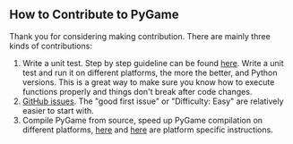 ## How to Contribute to PyGame

Thank you for considering making contribution. There are mainly three kinds of contributions:

1. Write a unit test. Step by step guideline can be found [here](http://renesd.blogspot.com/2019/11/draft-2-of-lets-write-unit-test.html). Write a unit test and run it on different platforms, the more the better, and Python versions. This is a great way to make sure you know how to execute functions properly and things don't break after code changes.
2. [GitHub issues](https://github.com/pygame/pygame/issues). The "good first issue" or "Difficulty: Easy" are relatively easier to start with.
3. Compile PyGame from source, speed up PyGame compilation on different platforms, [here](https://www.pygame.org/wiki/Compilation) and [here](https://www.pygame.org/wiki/Hacking) are platform specific instructions.